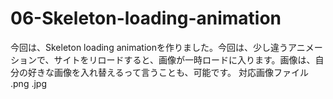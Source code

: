 # 06-Skeleton-loading-animation

今回は、Skeleton loading animationを作りました。今回は、少し違うアニメーションで、サイトをリロードすると、画像が一時ロードに入ります。画像は、自分の好きな画像を入れ替えるって言うことも、可能です。  対応画像ファイル .png .jpg
